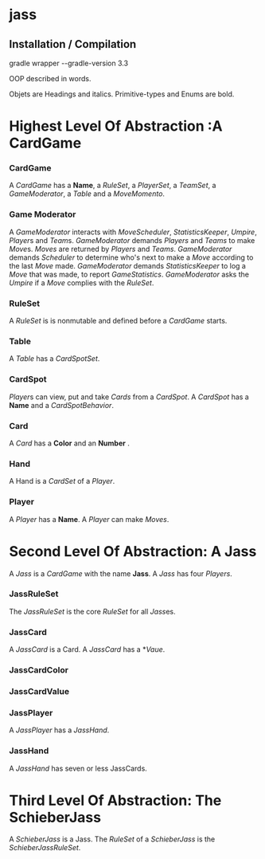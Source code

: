 
# jass

## Installation / Compilation

gradle wrapper --gradle-version 3.3

OOP described in words.

Objets are Headings and italics. Primitive-types and Enums are bold.

# Highest Level Of Abstraction :A CardGame

### CardGame
A *CardGame* has a **Name**, a *RuleSet*, a *PlayerSet*, a *TeamSet*, a *GameModerator*, a *Table* and a *MoveMomento*. 

### Game Moderator
A *GameModerator* interacts with *MoveScheduler*, *StatisticsKeeper*, *Umpire*, *Player*s and *Team*s. *GameModerator* demands *Players* and *Teams* to make *Move*s.  *Moves* are returned by *Players* and *Teams*. *GameModerator* demands *Scheduler* to determine who's next to make a *Move* according to the last *Move* made. *GameModerator* demands *StatisticsKeeper* to log a *Move* that was made, to report *GameStatistics*. *GameModerator* asks the *Umpire* if a *Move* complies with the *RuleSet*.
 


### RuleSet
A *RuleSet* is is nonmutable and defined before a *CardGame* starts.

### Table
A *Table* has a *CardSpotSet*.

### CardSpot
*Player*s can view, put and take *Cards* from a *CardSpot*. A *CardSpot* has a **Name** and a *CardSpotBehavior*.
	

### Card
A *Card* has a **Color** and an **Number** .

### Hand

A Hand is a *CardSet* of a *Player*.

### Player
A *Player* has a **Name**. A *Player* can make *Moves*.

# Second Level Of Abstraction: A Jass
A *Jass* is a *CardGame* with the name **Jass**. 
A *Jass* has four *Players*.

### JassRuleSet

The *JassRuleSet* is the core *RuleSet* for all *Jass*es. 

### JassCard
A *JassCard* is a Card.
A *JassCard* has a **Vaue*.

### JassCardColor

### JassCardValue

### JassPlayer
A *JassPlayer* has a *JassHand*.

### JassHand
A *JassHand* has seven or less JassCards.


# Third Level Of Abstraction: The SchieberJass

A *SchieberJass* is a Jass.
The *RuleSet* of a *SchieberJass* is the *SchieberJassRuleSet*.
 
